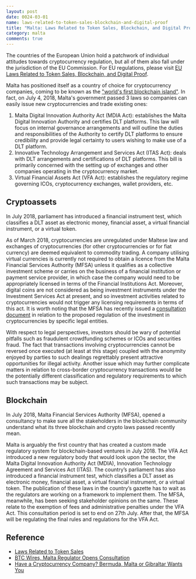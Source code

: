 ```yaml
---
layout: post
date: 0024-03-01
name: laws-related-to-token-sales-blockchain-and-digital-proof
title: "Malta: Laws Related to Token Sales, Blockchain, and Digital Proof"
category: malta
comments: true
---
```


The countries of the European Union hold a patchwork of individual attitudes towards cryptocurrency regulation, but all of them also fall under the jurisdiction of the EU Commission. For EU regulations, please visit [EU Laws Related to Token Sales, Blockchain, and Digital Proof](https://neo-project.github.io/global-blockchain-compliance-hub//europe/europe-laws-token-sales.html).

Malta has positioned itself as a country of choice for cryptocurrency companies, coming to be known as the ["world's first blockchain island"](https://www.forbes.com/sites/rachelwolfson/2018/07/05/maltese-parliament-passes-laws-that-set-regulatory-framework-for-blockchain-cryptocurrency-and-dlt/#30b6122d49ed). In fact, on July 4, 2018, Malta's government passed 3 laws so companies can easily issue new cryptocurrencies and trade existing ones:
1. Malta Digital Innovation Authority Act (MDIA Act): establishes the Malta Digital Innovation Authority and certifies DLT platforms. This law will focus on internal governance arrangements and will outline the duties and responsibilities of the Authority to certify DLT platforms to ensure credibility and provide legal certainty to users wishing to make use of a DLT platform.
2.  Innovative Technology Arrangement and Services Act (ITAS Act): deals with DLT arrangements and certifications of DLT platforms. This bill is primarily concerned with the setting up of exchanges and other companies operating in the cryptocurrency market.
3. Virtual Financial Assets Act (VFA Act): establishes the regulatory regime governing ICOs, cryptocurrency exchanges, wallet providers, etc.

## Cryptoassets 
In July 2018, parliament has introduced a financial instrument test, which classifies a DLT asset as electronic money, financial asset, a virtual financial instrument, or a virtual token. 

As of March 2018, cryptocurrencies are unregulated under Maltese law and exchanges of cryptocurrencies (for other cryptocurrencies or for fiat currency) are deemed equivalent to commodity trading. A company utilising virtual currencies is currently not required to obtain a licence from the Malta Financial Services Authority (MFSA) unless it qualifies as a collective investment scheme or carries on the business of a financial institution or payment service provider, in which case the company would need to be appropriately licensed in terms of the Financial Institutions Act. Moreover, digital coins are not considered as being investment instruments under the Investment Services Act at present, and so investment activities related to cryptocurrencies would not trigger any licensing requirements in terms of this act. It is worth noting that the MFSA has recently issued a [consultation document](http://www.mamotcv.com/resources/news/the-malta-financial-services-authority-launches-a-consultation-documentaimed-at-regulating-collective-investment-schemes-investing-in-virtual-currencies) in relation to the proposed regulation of the investment in cryptocurrencies by specific legal entities.

With respect to legal perspectives, investors should be wary of potential pitfalls such as fraudulent crowdfunding schemes or ICOs and securities fraud. The fact that transactions involving cryptocurrencies cannot be reversed once executed (at least at this stage) coupled with the anonymity enjoyed by parties to such dealings regrettably present attractive opportunities for illegal activity. Another issue which may further complicate matters in relation to cross-border cryptocurrency transactions would be the potentially different classification and regulatory requirements to which such transactions may be subject.

## Blockchain
In July 2018, Malta Financial Services Authority (MFSA), opened a consultancy to make sure all the stakeholders in the blockchain community understand what its three blockchain and crypto laws passed recently mean. 

Malta is arguably the first country that has created a custom made regulatory system for blockchain-based ventures in July 2018. The VFA Act introduced a new regulatory body that would look upon the sector, the Malta Digital Innovation Authority Act (MDIA), Innovation Technology Agreement and Services Act (ITAS). The country’s parliament has also introduced a financial instrument test, which classifies a DLT asset as electronic money, financial asset, a virtual financial instrument, or a virtual token. The publication of these laws in the country’s gazette has to wait as the regulators are working on a framework to implement them. The MFSA, meanwhile, has been seeking stakeholder opinions on the same. These relate to the exemption of fees and administrative penalties under the VFA Act. This consultation period is set to end on 27th July. After that, the MFSA will be regulating the final rules and regulations for the VFA Act.

Reference 
--- 
- [Laws Related to Token Sales](https://www.lexology.com/library/detail.aspx?g=b1fead6f-7cda-4592-8cd9-80ff1896fc36)
- [BTC Wires, Malta Regulator Opens Consultation](https://www.btcwires.com/c-buzz/malta-regulator-opens-consultation/)
- [Have a Cryptocurrency Company? Bermuda, Malta or Gibraltar Wants You](https://www.nytimes.com/2018/07/29/technology/cryptocurrency-bermuda-malta-gibraltar.html)
